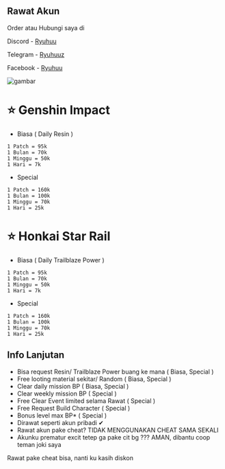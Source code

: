 ## Rawat Akun
Order atau Hubungi saya di

Discord - [Ryuhuu](<https://discordapp.com/users/1027790097699045427>)

Telegram - [Ryuhuuz](<https://t.me/Ryuhuuz>)

Facebook - [Ryuhuu](<https://www.facebook.com/profile.php?id=61557697891306&mibextid=ZbWKwL>)

![gambar](https://github.com/ryuhuu/Daftar-Harga-Joki-Genshin-Impact/assets/136698330/56e170c1-74d5-4560-8c2a-92afb614d5d2)


# ⭐ Genshin Impact
- Biasa ( Daily Resin )
```
1 Patch = 95k
1 Bulan = 70k
1 Minggu = 50k
1 Hari = 7k
```
- Special
```
1 Patch = 160k
1 Bulan = 100k
1 Minggu = 70k
1 Hari = 25k
```

# ⭐ Honkai Star Rail
- Biasa ( Daily Trailblaze Power )
```
1 Patch = 95k
1 Bulan = 70k
1 Minggu = 50k
1 Hari = 7k
```
- Special
```
1 Patch = 160k
1 Bulan = 100k
1 Minggu = 70k
1 Hari = 25k
```
## Info Lanjutan
- Bisa request Resin/ Trailblaze Power buang ke mana ( Biasa, Special )
- Free looting material sekitar/ Random ( Biasa, Special )
- Clear daily mission BP ( Biasa, Special )
- Clear weekly mission BP ( Special )
- Free Clear Event limited selama Rawat ( Special )
- Free Request Build Character ( Special )
- Bonus level max BP* ( Special )
- Dirawat seperti akun pribadi ✔
- Rawat akun pake cheat? TIDAK MENGGUNAKAN CHEAT SAMA SEKALI
- Akunku prematur excit tetep ga pake cit bg ??? AMAN, dibantu coop teman joki saya
  
Rawat pake cheat bisa, nanti ku kasih diskon
